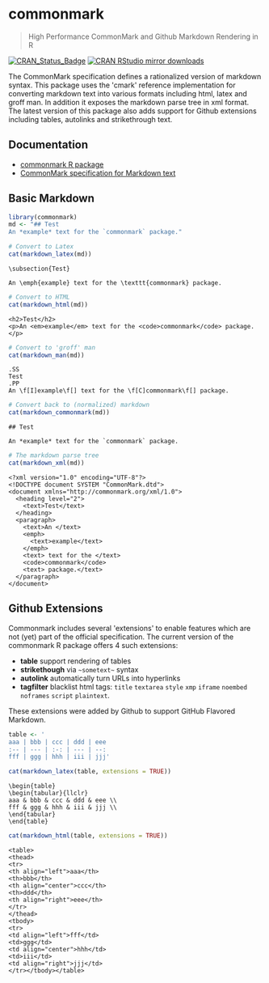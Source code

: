 # commonmark

> High Performance CommonMark and Github Markdown Rendering in R

[![CRAN_Status_Badge](http://www.r-pkg.org/badges/version/commonmark)](https://cran.r-project.org/package=commonmark)
[![CRAN RStudio mirror downloads](http://cranlogs.r-pkg.org/badges/commonmark)](https://cran.r-project.org/package=commonmark)

The CommonMark specification defines a rationalized version of markdown
syntax. This package uses the 'cmark' reference implementation for converting
markdown text into various formats including html, latex and groff man. In
addition it exposes the markdown parse tree in xml format. The latest version of
this package also adds support for Github extensions including tables, autolinks
and strikethrough text.

## Documentation

 - [commonmark R package](https://docs.ropensci.org/commonmark/)
 - [CommonMark specification for Markdown text](https://commonmark.org/help/)

## Basic Markdown


```r
library(commonmark)
md <- "## Test
An *example* text for the `commonmark` package."

# Convert to Latex
cat(markdown_latex(md))
```

```
\subsection{Test}

An \emph{example} text for the \texttt{commonmark} package.
```

```r
# Convert to HTML
cat(markdown_html(md))
```

```
<h2>Test</h2>
<p>An <em>example</em> text for the <code>commonmark</code> package.</p>
```

```r
# Convert to 'groff' man 
cat(markdown_man(md))
```

```
.SS
Test
.PP
An \f[I]example\f[] text for the \f[C]commonmark\f[] package.
```

```r
# Convert back to (normalized) markdown
cat(markdown_commonmark(md))
```

```
## Test

An *example* text for the `commonmark` package.
```

```r
# The markdown parse tree
cat(markdown_xml(md))
```

```
<?xml version="1.0" encoding="UTF-8"?>
<!DOCTYPE document SYSTEM "CommonMark.dtd">
<document xmlns="http://commonmark.org/xml/1.0">
  <heading level="2">
    <text>Test</text>
  </heading>
  <paragraph>
    <text>An </text>
    <emph>
      <text>example</text>
    </emph>
    <text> text for the </text>
    <code>commonmark</code>
    <text> package.</text>
  </paragraph>
</document>
```

## Github Extensions

Commonmark includes several 'extensions' to enable features which are not (yet) part of the official specification. The current version of the commonmark R package offers 4 such extensions:

 - __table__ support rendering of tables
 - __strikethough__ via `~sometext~` syntax
 - __autolink__ automatically turn URLs into hyperlinks
 - __tagfilter__ blacklist html tags: `title` `textarea` `style` `xmp` `iframe` `noembed` `noframes` `script` `plaintext`.
 
These extensions were added by Github to support GitHub Flavored Markdown.


```r
table <- '
aaa | bbb | ccc | ddd | eee
:-- | --- | :-: | --- | --:
fff | ggg | hhh | iii | jjj'

cat(markdown_latex(table, extensions = TRUE))
```

```
\begin{table}
\begin{tabular}{llclr}
aaa & bbb & ccc & ddd & eee \\
fff & ggg & hhh & iii & jjj \\
\end{tabular}
\end{table}
```

```r
cat(markdown_html(table, extensions = TRUE))
```

```
<table>
<thead>
<tr>
<th align="left">aaa</th>
<th>bbb</th>
<th align="center">ccc</th>
<th>ddd</th>
<th align="right">eee</th>
</tr>
</thead>
<tbody>
<tr>
<td align="left">fff</td>
<td>ggg</td>
<td align="center">hhh</td>
<td>iii</td>
<td align="right">jjj</td>
</tr></tbody></table>
```
